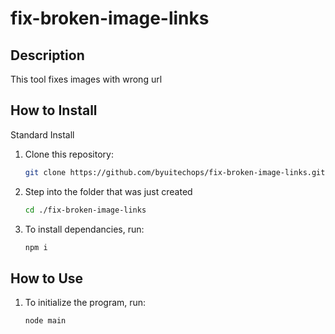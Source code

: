 # fix-broken-image-links

## Description 
This tool fixes images with wrong url

## How to Install

Standard Install

1. Clone this repository:
    ```bash
    git clone https://github.com/byuitechops/fix-broken-image-links.git
    ```
1. Step into the folder that was just created 
    ```bash
    cd ./fix-broken-image-links
    ```
1. To install dependancies, run:
    ```bash
    npm i
    ```
    
## How to Use

1. To initialize the program, run:
    ```bash
    node main
    ```
